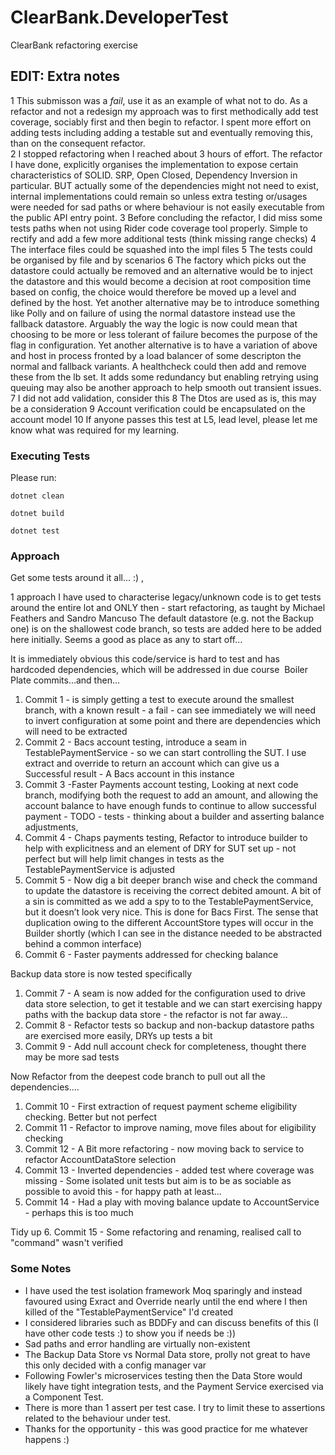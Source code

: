 # ClearBank.DeveloperTest
ClearBank refactoring exercise

## EDIT: Extra notes
1  This submisson was a *fail*, use it as an example of what not to do.
As a refactor and not a redesign my approach was to first methodically add test coverage, sociably first and then begin to refactor.  I spent more effort on adding tests including adding a testable sut and eventually removing this, than on the consequent refactor.  
2 I stopped refactoring when I reached about 3 hours of effort. The refactor I have done, explicitly organises the implementation to expose certain characteristics of SOLID. SRP, Open Closed, Dependency Inversion in particular. BUT actually some of the dependencies might not need to exist, internal implementations could remain so unless extra testing or/usages were needed for sad paths or where behaviour is not easily executable from the public API entry point.
3 Before concluding the refactor, I did miss some tests paths when not using Rider code coverage tool properly. Simple to rectify and add a few more additional tests (think missing range checks)
4 The interface files could be squashed into the impl files
5 The tests could be organised by file and by scenarios
6 The factory which picks out the datastore could actually be removed and an alternative would be to inject the datastore and this would become a decision at root composition time based on config, the choice would therefore be moved up a level and defined by the host. Yet another alternative may be to introduce something like Polly and on failure of using the normal datastore instead use the fallback datastore.  Arguably the way the logic is now could mean that choosing to be more or less tolerant of failure becomes the purpose of the flag in configuration.
Yet another alternative is to have a variation of above and host in process fronted by a load balancer of some descripton the normal and fallback variants. A healthcheck could then add and remove these from the lb set. It adds some redundancy but enabling retrying using queuing may also be another approach to help smooth out transient issues.
7 I did not add validation, consider this 
8 The Dtos are used as is, this may be a consideration
9 Account verification could be encapsulated on the account model
10 If anyone passes this test at L5, lead level, please let me know what was required for my learning.

### Executing Tests
Please run:

```dotnet clean```

```dotnet build```

```dotnet test```

### Approach
Get some tests around it all... :) ,  

1 approach I have used to characterise legacy/unknown code is to get tests around the entire lot and ONLY then -  start refactoring, as taught by Michael Feathers and Sandro Mancuso
The default datastore (e.g. not the Backup one) is on the shallowest code branch, so tests are added here to be added here initially. Seems a good as place as any to start off...

It is immediately obvious this code/service is hard to test and has hardcoded dependencies, which will be addressed in due course
 Boiler Plate commits…and then…

1. Commit 1 - is simply getting a test to execute around the smallest branch, with a known result  - a fail - can see immediately we will need to invert configuration at some point and there are dependencies which will need to be extracted
2. Commit 2 - Bacs account testing,  introduce a seam in TestablePaymentService - so we can start controlling the SUT.  I use extract and override to return an account which can give us a Successful result  -  A Bacs account in this instance
3. Commit 3 -Faster Payments account testing, Looking at next code branch, modifying both the request to add an amount, and allowing the account balance to have enough funds to continue to allow successful payment - TODO - tests - thinking about a builder and asserting balance adjustments,
4. Commit 4 - Chaps payments testing, Refactor to introduce builder to help with explicitness and an element of DRY for SUT set up - not perfect but will help limit changes in tests as the TestablePaymentService is adjusted
5. Commit 5 - Now dig a bit deeper  branch wise and check the command to update the datastore is receiving the correct debited amount.  A bit of a sin is committed as we add a spy to to the TestablePaymentService, but it doesn’t look very nice. This is done for Bacs First.   The sense that duplication owing to the different AccountStore types will occur in the Builder shortly (which I can see in the distance needed to be abstracted behind a common interface)
6. Commit 6 - Faster payments addressed for checking balance

Backup data store is now tested specifically
1. Commit 7 - A seam is now added for the configuration used to drive data store selection, to get it testable and we can start exercising happy paths with the backup data store - the refactor is not far away…
2. Commit 8 - Refactor tests so backup and non-backup datastore paths are exercised more easily, DRYs up tests a bit
3. Commit 9 - Add null account check for completeness, thought there may be more sad tests

Now Refactor from the deepest code branch to pull out all the dependencies....
1. Commit 10 -  First extraction of request payment scheme eligibility checking. Better but not perfect
2. Commit 11 -  Refactor to improve naming, move files about for eligibility checking
3. Commit 12 -  A Bit more refactoring  - now moving back to service to refactor AccountDataStore selection
4. Commit 13 - Inverted dependencies - added test where coverage was missing - Some isolated unit tests but aim is to be as sociable as possible to avoid this - for happy path at least…
5. Commit 14 - Had a play with moving balance update to AccountService - perhaps this is too much

Tidy up
6. Commit 15 - Some refactoring and renaming, realised call to "command" wasn't verified

### Some Notes
- I have used the test isolation framework Moq sparingly and instead favoured using Exract and Override nearly until the end where I then killed of the "TestablePaymentService" I'd created
- I considered libraries such as BDDFy and can discuss benefits of this (I have other code tests :) to show you if needs be :))
- Sad paths and error handling are virtually non-existent
- The Backup Data Store vs Normal Data store, prolly not great to have this only decided with a config manager var
- Following Fowler's microservices testing then the Data Store would likely have tight integration tests, and the Payment Service exercised via a Component Test.
- There is more than 1 assert per test case. I try to limit these to assertions related to the behaviour under test.
- Thanks for the opportunity - this was good practice for me whatever happens :)
